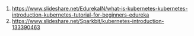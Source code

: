 1. https://www.slideshare.net/EdurekaIN/what-is-kubernetes-kubernetes-introduction-kubernetes-tutorial-for-beginners-edureka
2. https://www.slideshare.net/Sparkbit/kubernetes-introduction-133390463
